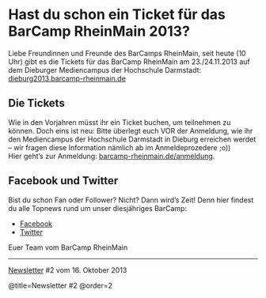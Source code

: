 # Hast du schon ein Ticket für das BarCamp RheinMain 2013?

Liebe Freundinnen und Freunde des BarCamps RheinMain,
seit heute (10 Uhr) gibt es die Tickets für das BarCamp RheinMain am 23./24.11.2013 auf dem Dieburger Mediencampus der Hochschule Darmstadt: [dieburg2013.barcamp-rheinmain.de](http://dieburg2013.barcamp-rheinmain.de/)

## Die Tickets

Wie in den Vorjahren müsst ihr ein Ticket buchen, um teilnehmen zu können. Doch eins ist neu: Bitte überlegt euch VOR der Anmeldung, wie ihr den Mediencampus der Hochschule Darmstadt in Dieburg erreichen werdet – wir fragen diese Information nämlich ab im Anmeldeprozedere ;o))  
Hier geht’s zur Anmeldung: [barcamp-rheinmain.de/anmeldung](http://barcamp-rheinmain.de/anmeldung).

## Facebook und Twitter

Bist du schon Fan oder Follower? Nicht? Dann wird’s Zeit! Denn hier findest du alle Topnews rund um unser diesjähriges BarCamp: 

 * [Facebook](https://www.facebook.com/BarCampRheinMain) 
 * [Twitter](https://twitter.com/bc_rm) 

Euer Team vom BarCamp RheinMain

----

[Newsletter](http://eepurl.com/GWcEb) #2 vom 16. Oktober 2013

@title=Newsletter #2
@order=2
